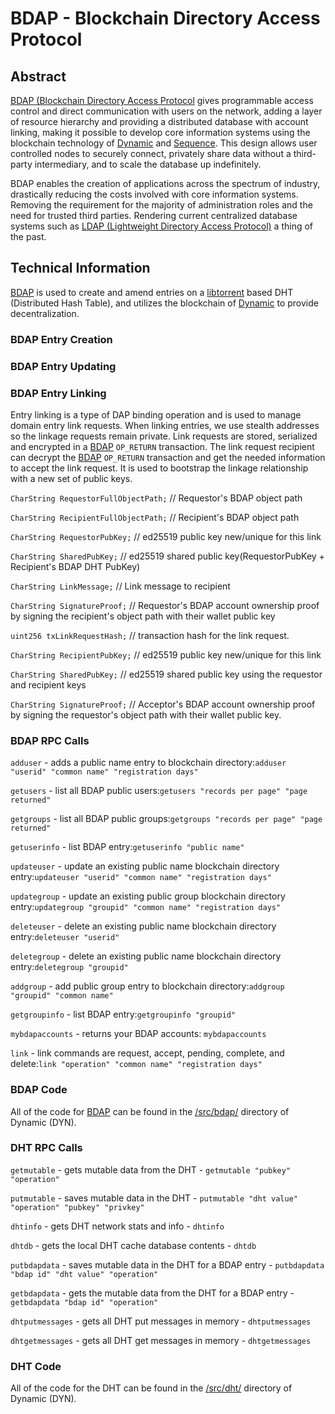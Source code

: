 # **BDAP - Blockchain Directory Access Protocol**

## Abstract

[BDAP (Blockchain Directory Access Protocol](https://duality.solutions/bdap) gives programmable access control and direct communication with users on the network, adding a layer of resource hierarchy and providing a distributed database with account linking, making it possible to develop core information systems using the blockchain technology of [Dynamic](https://github.com/duality-solutions/dynamic) and [Sequence](https://github.com/duality-solutions/sequence). This design allows user controlled nodes to securely connect, privately share data without a third-party intermediary, and to scale the database up indefinitely.

BDAP enables the creation of applications across the spectrum of industry, drastically reducing the costs involved with core information systems. Removing the requirement for the majority of administration roles and the need for trusted third parties. Rendering current centralized database systems such as [LDAP (Lightweight Directory Access Protocol)](https://en.wikipedia.org/wiki/Lightweight_Directory_Access_Protocol) a thing of the past.

## Technical Information

[BDAP](https://duality.solutions/bdap) is used to create and amend entries on a [libtorrent](https://github.com/arvidn/libtorrent) based DHT (Distributed Hash Table), and utilizes the blockchain of [Dynamic](https://github.com/duality-solutions/dynamic) to provide decentralization.

### BDAP Entry Creation

### BDAP Entry Updating

### BDAP Entry Linking 

Entry linking is a type of DAP binding operation and is used to manage domain entry link requests. When linking entries, we use stealth addresses so the linkage requests remain private. Link requests are stored, serialized and encrypted in a [BDAP](https://duality.solutions/bdap) ```OP_RETURN``` transaction. The link request recipient can decrypt the [BDAP](https://duality.solutions/bdap) ```OP_RETURN``` transaction and get the needed information to accept the link request. It is used to bootstrap the linkage relationship with a new set of public keys.

```CharString RequestorFullObjectPath;``` // Requestor's BDAP object path

```CharString RecipientFullObjectPath;``` // Recipient's BDAP object path

```CharString RequestorPubKey;``` // ed25519 public key new/unique for this link

```CharString SharedPubKey;``` // ed25519 shared public key(RequestorPubKey + Recipient's BDAP DHT PubKey)

```CharString LinkMessage;``` // Link message to recipient

```CharString SignatureProof;``` // Requestor's BDAP account ownership proof by signing the recipient's object path with their wallet public key

```uint256 txLinkRequestHash;``` // transaction hash for the link request.

```CharString RecipientPubKey;``` // ed25519 public key new/unique for this link

```CharString SharedPubKey;``` // ed25519 shared public key using the requestor and recipient keys

```CharString SignatureProof;``` // Acceptor's BDAP account ownership proof by signing the requestor's object path with their wallet public key.

### BDAP RPC Calls

```adduser``` - adds a public name entry to blockchain directory:```adduser "userid" "common name" "registration days"```

```getusers``` - list all BDAP public users:```getusers "records per page" "page returned"```

```getgroups``` - list all BDAP public groups:```getgroups "records per page" "page returned"```

```getuserinfo``` - list BDAP entry:```getuserinfo "public name"```

```updateuser``` - update an existing public name blockchain directory entry:```updateuser "userid" "common name" "registration days"```

```updategroup``` - update an existing public group blockchain directory entry:```updategroup "groupid" "common name" "registration days"```

```deleteuser``` - delete an existing public name blockchain directory entry:```deleteuser "userid"```

```deletegroup``` - delete an existing public name blockchain directory entry:```deletegroup "groupid"```

```addgroup``` - add public group entry to blockchain directory:```addgroup "groupid" "common name"```

```getgroupinfo``` - list BDAP entry:```getgroupinfo "groupid"```

```mybdapaccounts``` - returns your BDAP accounts: ```mybdapaccounts```

```link``` - link commands are request, accept, pending, complete, and delete:```link "operation" "common name" "registration days"```

### BDAP Code

All of the code for [BDAP](https://duality.solutions/bdap) can be found in the [/src/bdap/](https://github.com/duality-solutions/Dynamic/tree/master/src/bdap) directory of Dynamic (DYN).

### DHT RPC Calls

```getmutable``` - gets mutable data from the DHT - ```getmutable "pubkey" "operation"```

```putmutable``` - saves mutable data in the DHT - ```putmutable "dht value" "operation" "pubkey" "privkey"```

```dhtinfo``` - gets DHT network stats and info - ```dhtinfo```

```dhtdb``` - gets the local DHT cache database contents - ```dhtdb```

```putbdapdata``` - saves mutable data in the DHT for a BDAP entry - ```putbdapdata "bdap id" "dht value" "operation"```

```getbdapdata``` - gets the mutable data from the DHT for a BDAP entry - ```getbdapdata "bdap id" "operation"```

```dhtputmessages``` - gets all DHT put messages in memory - ```dhtputmessages```

```dhtgetmessages``` - gets all DHT get messages in memory - ```dhtgetmessages```

### DHT Code

All of the code for the DHT can be found in the [/src/dht/](https://github.com/duality-solutions/Dynamic/tree/master/src/dht) directory of Dynamic (DYN).
